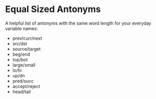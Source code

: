 # Equal Sized Antonyms
A helpful list of antonyms with the same word length for your everyday variable names:

- prev/curr/next
- src/dst
- source/target
- beg/end
- top/bot
- large/small
- lo/hi
- up/dn
- pred/succ
- accept/reject
- head/tail
